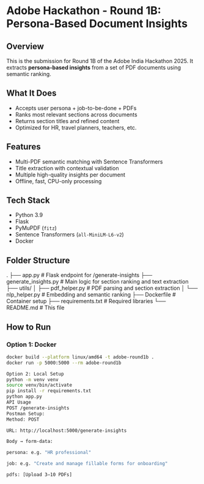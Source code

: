 # Adobe Hackathon - Round 1B: Persona-Based Document Insights

##  Overview
This is the submission for Round 1B of the Adobe India Hackathon 2025. It extracts **persona-based insights** from a set of PDF documents using semantic ranking.

## What It Does
- Accepts user persona + job-to-be-done + PDFs
- Ranks most relevant sections across documents
- Returns section titles and refined content
- Optimized for HR, travel planners, teachers, etc.

## Features
- Multi-PDF semantic matching with Sentence Transformers
- Title extraction with contextual validation
- Multiple high-quality insights per document
- Offline, fast, CPU-only processing

## Tech Stack
- Python 3.9
- Flask
- PyMuPDF (`fitz`)
- Sentence Transformers (`all-MiniLM-L6-v2`)
- Docker

## Folder Structure
.
├── app.py # Flask endpoint for /generate-insights
├── generate_insights.py # Main logic for section ranking and text extraction
├── utils/
│ ├── pdf_helper.py # PDF parsing and section extraction
│ └── nlp_helper.py # Embedding and semantic ranking
├── Dockerfile # Container setup
├── requirements.txt # Required libraries
└── README.md # This file

## How to Run

### Option 1: Docker
```bash
docker build --platform linux/amd64 -t adobe-round1b .
docker run -p 5000:5000 --rm adobe-round1b

Option 2: Local Setup
python -m venv venv
source venv/bin/activate
pip install -r requirements.txt
python app.py
API Usage
POST /generate-insights
Postman Setup:
Method: POST

URL: http://localhost:5000/generate-insights

Body → form-data:

persona: e.g. "HR professional"

job: e.g. "Create and manage fillable forms for onboarding"

pdfs: [Upload 3–10 PDFs]

